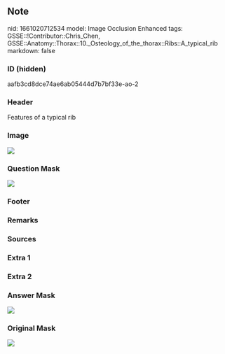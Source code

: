 ## Note
nid: 1661020712534
model: Image Occlusion Enhanced
tags: GSSE::!Contributor::Chris_Chen, GSSE::Anatomy::Thorax::10._Osteology_of_the_thorax::Ribs::A_typical_rib
markdown: false

### ID (hidden)
aafb3cd8dce74ae6ab05444d7b7bf33e-ao-2

### Header
Features of a typical rib

### Image
<img src="tmpjj1lyl1k.png">

### Question Mask
<img src="aafb3cd8dce74ae6ab05444d7b7bf33e-ao-2-Q.svg">

### Footer


### Remarks


### Sources


### Extra 1


### Extra 2


### Answer Mask
<img src="aafb3cd8dce74ae6ab05444d7b7bf33e-ao-2-A.svg">

### Original Mask
<img src="aafb3cd8dce74ae6ab05444d7b7bf33e-ao-O.svg">
